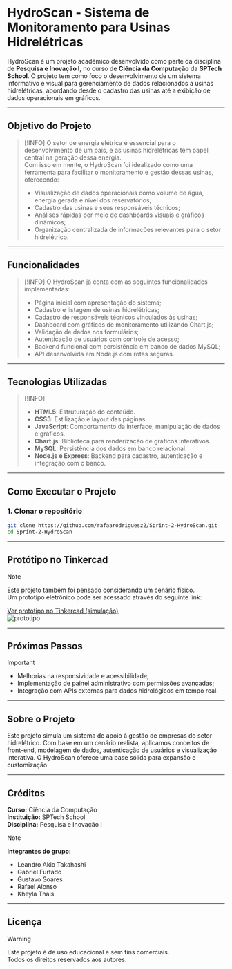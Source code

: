 
# HydroScan - Sistema de Monitoramento para Usinas Hidrelétricas  

HydroScan é um projeto acadêmico desenvolvido como parte da disciplina de **Pesquisa e Inovação I**, no curso de **Ciência da Computação** da **SPTech School**. O projeto tem como foco o desenvolvimento de um sistema informativo e visual para gerenciamento de dados relacionados a usinas hidrelétricas, abordando desde o cadastro das usinas até a exibição de dados operacionais em gráficos.

---

## Objetivo do Projeto

> [!INFO]
> O setor de energia elétrica é essencial para o desenvolvimento de um país, e as usinas hidrelétricas têm papel central na geração dessa energia.  
> Com isso em mente, o HydroScan foi idealizado como uma ferramenta para facilitar o monitoramento e gestão dessas usinas, oferecendo:
> 
> - Visualização de dados operacionais como volume de água, energia gerada e nível dos reservatórios;
> - Cadastro das usinas e seus responsáveis técnicos;
> - Análises rápidas por meio de dashboards visuais e gráficos dinâmicos;
> - Organização centralizada de informações relevantes para o setor hidrelétrico.

---

## Funcionalidades

> [!INFO]
> O HydroScan já conta com as seguintes funcionalidades implementadas:
> 
> - Página inicial com apresentação do sistema;
> - Cadastro e listagem de usinas hidrelétricas;
> - Cadastro de responsáveis técnicos vinculados às usinas;
> - Dashboard com gráficos de monitoramento utilizando Chart.js;
> - Validação de dados nos formulários;
> - Autenticação de usuários com controle de acesso;
> - Backend funcional com persistência em banco de dados MySQL;
> - API desenvolvida em Node.js com rotas seguras.

---

## Tecnologias Utilizadas

> [!INFO]
> - **HTML5**: Estruturação do conteúdo.  
> - **CSS3**: Estilização e layout das páginas.  
> - **JavaScript**: Comportamento da interface, manipulação de dados e gráficos.  
> - **Chart.js**: Biblioteca para renderização de gráficos interativos.  
> - **MySQL**: Persistência dos dados em banco relacional.  
> - **Node.js e Express**: Backend para cadastro, autenticação e integração com o banco.

---

## Como Executar o Projeto

### 1. Clonar o repositório

```bash
git clone https://github.com/rafaarodriguesz2/Sprint-2-HydroScan.git
cd Sprint-2-HydroScan
```

---

## Protótipo no Tinkercad

> [!NOTE]
> Este projeto também foi pensado considerando um cenário físico.  
> Um protótipo eletrônico pode ser acessado através do seguinte link:

[Ver protótipo no Tinkercad (simulação)](https://www.tinkercad.com/things/foaG9tKUlGJ-hydroscan)  
![prototipo](https://github.com/user-attachments/assets/54ccfc66-5cbc-4fa6-84b2-8d92d0fa3517)

---

## Próximos Passos

> [!IMPORTANT]
> - Melhorias na responsividade e acessibilidade;  
> - Implementação de painel administrativo com permissões avançadas;  
> - Integração com APIs externas para dados hidrológicos em tempo real.

---

## Sobre o Projeto

Este projeto simula um sistema de apoio à gestão de empresas do setor hidrelétrico. Com base em um cenário realista, aplicamos conceitos de front-end, modelagem de dados, autenticação de usuários e visualização interativa. O HydroScan oferece uma base sólida para expansão e customização.

---

## Créditos

**Curso:** Ciência da Computação  
**Instituição:** SPTech School  
**Disciplina:** Pesquisa e Inovação I  

> [!NOTE]
> **Integrantes do grupo:**  
> - Leandro Akio Takahashi  
> - Gabriel Furtado  
> - Gustavo Soares  
> - Rafael Alonso  
> - Kheyla Thais  

---

## Licença

> [!WARNING]
> Este projeto é de uso educacional e sem fins comerciais.  
> Todos os direitos reservados aos autores.
